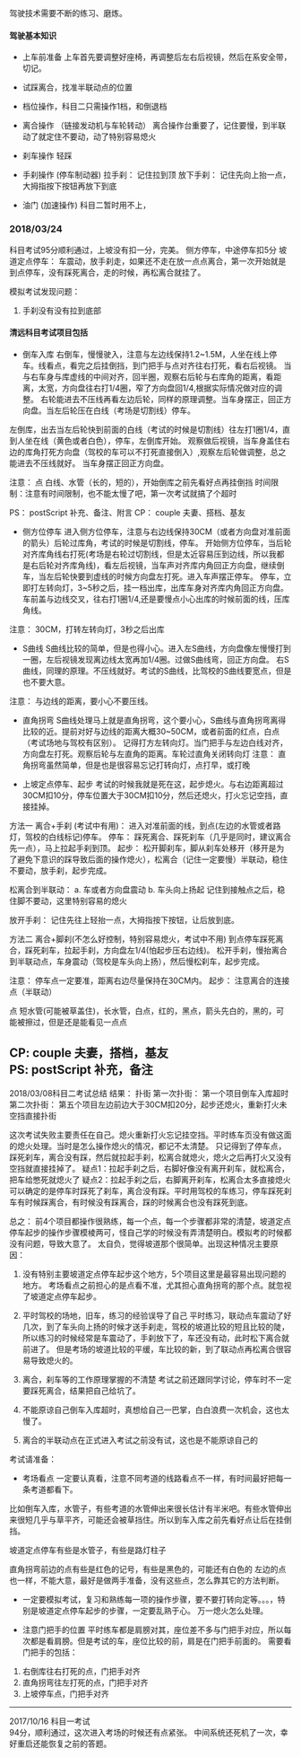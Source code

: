 
驾驶技术需要不断的练习、磨炼。

#### 驾驶基本知识
- 上车前准备
上车首先要调整好座椅，再调整后左右后视镜，然后在系安全带，切记。

- 试踩离合，找准半联动点的位置

- 档位操作，科目二只需操作1档，和倒退档

- 离合操作 （链接发动机与车轮转动）
离合操作台重要了，记住要慢，到半联动了就定住不要动，动了特别容易熄火

- 刹车操作
轻踩

- 手刹操作 (停车制动器)
拉手刹： 记住拉到顶
放下手刹： 记住先向上抬一点，大拇指按下按钮再放下到底


- 油门 (加速操作)
科目二暂时用不上，




### 2018/03/24
科目考试95分顺利通过，上坡没有扣一分，完美。
侧方停车，中途停车扣5分
坡道定点停车： 车震动，放手刹走，如果还不走在放一点点离合，第一次开始就是到点停车，没有踩死离合，走的时候，再松离合就挂了。


模拟考试发现问题：
1. 手刹没有没有拉到底部




#### 清远科目考试项目包括
- 倒车入库
右倒车，慢慢驶入，注意与左边线保持1.2~1.5M，人坐在线上停车。线看点，看完之后挂倒挡，到门把手与点对齐往右打死，看右后视镜。
当与右车身与库虚线的中间对齐，回半圈，观察右后轮与右库角的距离，看距离，太宽，方向盘往右打1/4圈，窄了方向盘回1/4,根据实际情况做对应的调整。
右轮能进去不压线再看左边后轮，同样的原理调整。当车身摆正，回正方向盘。当左后轮压在白线（考场是切割线）停车。

左倒库，出去当左后轮快到前面的白线（考试的时候是切割线）往左打1圈1/4，直到人坐在线（黄色或者白色），停车，左倒库开始。
观察做后视镜，当车身盖住右边的库角打死方向盘（驾校的车可以不打死直接倒入）,观察左后轮做调整，总之能进去不压线就好。
当车身摆正回正方向盘。

注意： 
点 白线、水管（长的，短的），开始倒库之前先看好点再挂倒挡
时间限制：注意有时间限制，也不能太慢了吧，第一次考试就搞了个超时

PS： postScript 补充、备注、附言
CP： couple 夫妻、搭档、基友


- 侧方位停车
进入侧方位停车，注意与右边线保持30CM（或者方向盘对准前面的箭头）后轮过库角，考试的时候是切割线，停车。
开始侧方位停车，当后轮对齐库角线右打死(考场是右轮过切割线，但是太近容易压到边线，所以我都是右后轮对齐库角线)，看左后视镜，当车声对齐库内角回正方向盘，继续倒车，当左后轮快要到虚线的时候方向盘左打死。进入车声摆正停车。
停车，立即打左转向灯，3~5秒之后，挂一档出库，出库车身对齐库内角回正方向盘。车前盖与边线交叉，往右打1圈1/4,还是要慢点小心出库的时候前面的线，压库角线。

注意： 30CM，打转左转向灯，3秒之后出库


- S曲线
S曲线比较的简单，但是也得小心。进入左S曲线，方向盘像左慢慢打到一圈，左后视镜发现离边线太宽再加1/4圈。过做S曲线弯，回正方向盘。
右S曲线，同理的原理。不压线就好。考试的S曲线，比驾校的S曲线要宽点，但是也不要大意。

注意： 与边线的距离，要小心不要压线。
 
- 直角拐弯
S曲线处理马上就是直角拐弯，这个要小心，S曲线与直角拐弯离得比较的近。提前对好与边线的距离大概30~50CM，或者前面的红点，白点（考试场地与驾校有区别）。
记得打方左转向灯。当门把手与左边白线对齐，方向盘左打死。观察后轮与左直角的距离。车轮过直角关闭转向灯
注意： 直角拐弯虽然简单，但是也是很容易忘记打转向灯，点打早，或打晚


- 上坡定点停车、起步
考试的时候我就是死在这，起步熄火。与右边距离超过30CM扣10分，停车位置大于30CM扣10分，然后还熄火，打火忘记空挡，直接挂掉。

方法一 离合+手刹 (考试中有用)： 
进入对准前面的线，到点(左边的水管或者路灯，驾校的白线标记)停车。
停车： 踩死离合、踩死刹车（几乎是同时，建议离合先一点），马上拉起手刹到顶。
起步： 松开脚刹车，脚从刹车处移开（移开是为了避免下意识的踩导致后面的操作熄火），松离合（记住一定要慢）半联动，稳住不要动，放手刹，起步完成。

松离合到半联动：
a. 车或者方向盘震动
b. 车头向上扬起
记住到接触点之后，稳住脚不要动，这里特别容易的熄火

放开手刹： 记住先往上轻抬一点，大拇指按下按钮，让后放到底。

方法二 离合+脚刹(不怎么好控制，特别容易熄火，考试中不用)
到点停车踩死离合，踩死刹车，拉起手刹，方向盘左1/4(怕起步压右边线)。
松开手刹，慢抬离合到半联动点，车身震动（驾校是车头向上扬），然后慢松刹车，起步完成。

注意：
停车点一定要准，距离右边尽量保持在30CM内。
起步： 注意离合的连接点（半联动）








点 短水管(可能被草盖住)，长水管，白点，红的，黑点，箭头先白的，黑的，可能被擦过，但是还是能看见一点点

CP: couple 夫妻，搭档，基友  
PS: postScript 补充，备注
-------------------------------------------------------------
2018/03/08科目二考试总结
结果： 扑街
第一次扑街： 第一个项目倒车入库超时
第二次扑街： 第五个项目左边前边大于30CM扣20分，起步还熄火，重新打火未空挡直接扑街

这次考试失败主要责任在自己。熄火重新打火忘记挂空挡。平时练车页没有做这面的熄火处理。当时是怎么操作熄火的情况，都记不太清楚。
只记得到了停车点，踩死刹车，离合没有踩，然后就拉起手刹，松离合就熄火，熄火之后再打火又没有空挡就直接挂掉了。
疑点1：拉起手刹之后，右脚好像没有离开刹车，就松离合，把车给憋死就熄火了
疑点2：拉起手刹之后，右脚离开刹车，松离合太多直接熄火
可以确定的是停车时踩死了刹车，离合没有踩。平时用驾校的车练习，停车踩死刹车有时候踩离合，有时候没有踩离合，踩的时候离合也没有踩死到底。

总之： 前4个项目都操作很熟练，每一个点，每一个步骤都非常的清楚，坡道定点停车起步的操作步骤模棱两可，怪自己学的时候没有弄清楚明白。模拟考的时候都没有问题，导致大意了。
太自负，觉得坡道那个很简单。出现这种情况主要原因：
1. 没有特别主要坡道定点停车起步这个地方，5个项目这里是最容易出现问题的地方。
考场看点之前担心的是点看不准，尤其担心直角拐弯的那个点。就忽视了坡道定点停车起步。
2. 平时驾校的场地，旧车，练习的经验误导了自己
平时练习，联动点车震动了好几次，到了车头向上扬的时候才送手刹走，驾校的坡道比较的短且比较的陡，所以练习的时候经常是车震动了，手刹放下了，车还没有动，此时松下离合就前进了。
但是考场的坡道比较的平缓，车比较的新，到了联动点再松离合很容易导致熄火的。
3. 离合，刹车等的工作原理掌握的不清楚
考试之前还跟同学讨论，停车时不一定要踩死离合，结果把自己给坑了。
4. 不能原谅自己倒车入库超时，真想给自己一巴掌，白白浪费一次机会，这也太慢了。

5. 离合的半联动点在正式进入考试之前没有试，这也是不能原谅自己的



考试请准备： 
- 考场看点
一定要认真看，注意不同考道的线路看点不一样，有时间最好把每一条考道都看下。
 
 比如倒车入库，水管子，有些考道的水管伸出来很长估计有半米吧。有些水管伸出来很短几乎与草平齐，可能还会被草挡住。所以到车入库之前先看好点让后在挂倒挡。
 
 坡道定点停车有些是水管子，有些是路灯柱子

 直角拐弯前边的点有些是红色的记号，有些是黑色的，可能还有白色的
 左边的点也一样，不能大意，最好是做两手准备，没有这些点，怎么靠其它的方法判断。

- 一定要模拟考试，复习和熟练每一项的操作步骤，要不要打转向定等。。。，特别是坡道定点停车起步的步骤，一定要乱熟于心。
万一熄火怎么处理。

- 注意门把手的位置
平时练车都是肩膀对其，座位差不多与门把手对应，所以每次都是看肩膀。但是考试的车，座位比较的前，肩是在门把手前面的。
需要看门把手的包括：
1. 右倒库往右打死的点，门把手对齐
2. 直角拐弯往左打死的点，门把手对齐
3. 上坡停车点，门把手对齐

-----------------------------------------------------

2017/10/16 科目一考试  
94分，顺利通过，这次进入考场的时候还有点紧张。
中间系统还死机了一次，幸好重启还能恢复之前的答题。






























